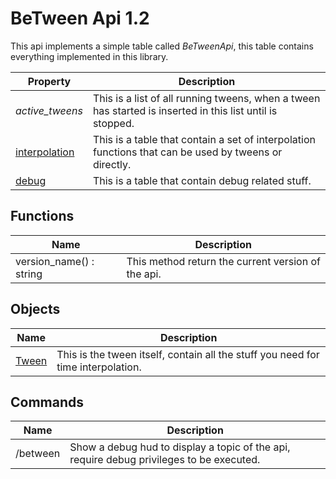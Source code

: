 
# BeTween Api 1.2

This api implements a simple table called *BeTweenApi*, this table contains everything implemented in this library.

| Property      | Description |
| ------------- | ----------- |
| *active_tweens* | This is a list of all running tweens, when a tween has started is inserted in this list until is stopped. |
| [interpolation](interpolation.md) | This is a table that contain a set of interpolation functions that can be used by tweens or directly. |
| [debug](debug.md) | This is a table that contain debug related stuff.


## Functions


| Name | Description |
| ---- | ----------- |
| version_name() : string | This method return the current version of the api. |


## Objects

| Name | Description |
| ---- | ----------- |
| [Tween](tween.md) | This is the tween itself, contain all the stuff you need for time interpolation. |


## Commands

| Name | Description |
| ---- | ----------- |
| /between | Show a debug hud to display a topic of the api, require debug privileges to be executed. |


